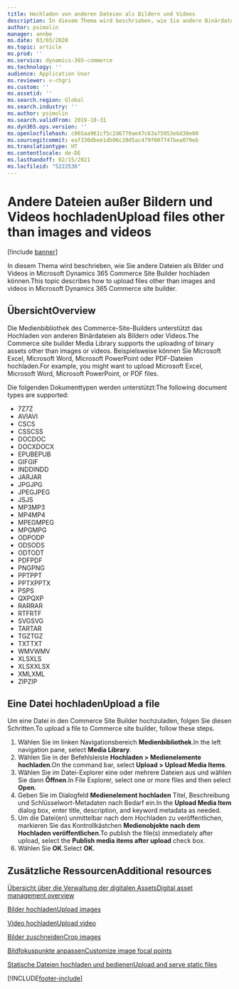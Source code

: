 ```yaml
---
title: Hochladen von anderen Dateien als Bildern und Videos
description: In diesem Thema wird beschrieben, wie Sie andere Binärdateien als Bilder und Videos in Microsoft Dynamics 365 Commerce Site Builder hochladen können.
author: psimolin
manager: annbe
ms.date: 03/03/2020
ms.topic: article
ms.prod: ''
ms.service: dynamics-365-commerce
ms.technology: ''
audience: Application User
ms.reviewer: v-chgri
ms.custom: ''
ms.assetid: ''
ms.search.region: Global
ms.search.industry: ''
ms.author: psimolin
ms.search.validFrom: 2019-10-31
ms.dyn365.ops.version: ''
ms.openlocfilehash: c065aa961cf5c2d6770ae47c63a75953e6d38e00
ms.sourcegitcommit: eaf330dbee1db96c20d5ac479f007747bea079eb
ms.translationtype: HT
ms.contentlocale: de-DE
ms.lasthandoff: 02/15/2021
ms.locfileid: "5222536"
---
```

# <a name="upload-files-other-than-images-and-videos"></a><span data-ttu-id="29ab5-103">Andere Dateien außer Bildern und Videos hochladen</span><span class="sxs-lookup"><span data-stu-id="29ab5-103">Upload files other than images and videos</span></span>

[!include [banner](includes/banner.md)]

<span data-ttu-id="29ab5-104">In diesem Thema wird beschrieben, wie Sie andere Dateien als Bilder und Videos in Microsoft Dynamics 365 Commerce Site Builder hochladen können.</span><span class="sxs-lookup"><span data-stu-id="29ab5-104">This topic describes how to upload files other than images and videos in Microsoft Dynamics 365 Commerce site builder.</span></span>

## <a name="overview"></a><span data-ttu-id="29ab5-105">Übersicht</span><span class="sxs-lookup"><span data-stu-id="29ab5-105">Overview</span></span>

<span data-ttu-id="29ab5-106">Die Medienbibliothek des Commerce-Site-Builders unterstützt das Hochladen von anderen Binärdateien als Bildern oder Videos.</span><span class="sxs-lookup"><span data-stu-id="29ab5-106">The Commerce site builder Media Library supports the uploading of binary assets other than images or videos.</span></span> <span data-ttu-id="29ab5-107">Beispielsweise können Sie Microsoft Excel, Microsoft Word, Microsoft PowerPoint oder PDF-Dateien hochladen.</span><span class="sxs-lookup"><span data-stu-id="29ab5-107">For example, you might want to upload Microsoft Excel, Microsoft Word, Microsoft PowerPoint, or PDF files.</span></span>

<span data-ttu-id="29ab5-108">Die folgenden Dokumenttypen werden unterstützt:</span><span class="sxs-lookup"><span data-stu-id="29ab5-108">The following document types are supported:</span></span>
- <span data-ttu-id="29ab5-109">7Z</span><span class="sxs-lookup"><span data-stu-id="29ab5-109">7Z</span></span>
- <span data-ttu-id="29ab5-110">AVI</span><span class="sxs-lookup"><span data-stu-id="29ab5-110">AVI</span></span>
- <span data-ttu-id="29ab5-111">CS</span><span class="sxs-lookup"><span data-stu-id="29ab5-111">CS</span></span>
- <span data-ttu-id="29ab5-112">CSS</span><span class="sxs-lookup"><span data-stu-id="29ab5-112">CSS</span></span>
- <span data-ttu-id="29ab5-113">DOC</span><span class="sxs-lookup"><span data-stu-id="29ab5-113">DOC</span></span>
- <span data-ttu-id="29ab5-114">DOCX</span><span class="sxs-lookup"><span data-stu-id="29ab5-114">DOCX</span></span>
- <span data-ttu-id="29ab5-115">EPUB</span><span class="sxs-lookup"><span data-stu-id="29ab5-115">EPUB</span></span>
- <span data-ttu-id="29ab5-116">GIF</span><span class="sxs-lookup"><span data-stu-id="29ab5-116">GIF</span></span>
- <span data-ttu-id="29ab5-117">INDD</span><span class="sxs-lookup"><span data-stu-id="29ab5-117">INDD</span></span>
- <span data-ttu-id="29ab5-118">JAR</span><span class="sxs-lookup"><span data-stu-id="29ab5-118">JAR</span></span>
- <span data-ttu-id="29ab5-119">JPG</span><span class="sxs-lookup"><span data-stu-id="29ab5-119">JPG</span></span>
- <span data-ttu-id="29ab5-120">JPEG</span><span class="sxs-lookup"><span data-stu-id="29ab5-120">JPEG</span></span>
- <span data-ttu-id="29ab5-121">JS</span><span class="sxs-lookup"><span data-stu-id="29ab5-121">JS</span></span>
- <span data-ttu-id="29ab5-122">MP3</span><span class="sxs-lookup"><span data-stu-id="29ab5-122">MP3</span></span>
- <span data-ttu-id="29ab5-123">MP4</span><span class="sxs-lookup"><span data-stu-id="29ab5-123">MP4</span></span>
- <span data-ttu-id="29ab5-124">MPEG</span><span class="sxs-lookup"><span data-stu-id="29ab5-124">MPEG</span></span>
- <span data-ttu-id="29ab5-125">MPG</span><span class="sxs-lookup"><span data-stu-id="29ab5-125">MPG</span></span>
- <span data-ttu-id="29ab5-126">ODP</span><span class="sxs-lookup"><span data-stu-id="29ab5-126">ODP</span></span>
- <span data-ttu-id="29ab5-127">ODS</span><span class="sxs-lookup"><span data-stu-id="29ab5-127">ODS</span></span>
- <span data-ttu-id="29ab5-128">ODT</span><span class="sxs-lookup"><span data-stu-id="29ab5-128">ODT</span></span>
- <span data-ttu-id="29ab5-129">PDF</span><span class="sxs-lookup"><span data-stu-id="29ab5-129">PDF</span></span>
- <span data-ttu-id="29ab5-130">PNG</span><span class="sxs-lookup"><span data-stu-id="29ab5-130">PNG</span></span>
- <span data-ttu-id="29ab5-131">PPT</span><span class="sxs-lookup"><span data-stu-id="29ab5-131">PPT</span></span>
- <span data-ttu-id="29ab5-132">PPTX</span><span class="sxs-lookup"><span data-stu-id="29ab5-132">PPTX</span></span>
- <span data-ttu-id="29ab5-133">PS</span><span class="sxs-lookup"><span data-stu-id="29ab5-133">PS</span></span>
- <span data-ttu-id="29ab5-134">QXP</span><span class="sxs-lookup"><span data-stu-id="29ab5-134">QXP</span></span>
- <span data-ttu-id="29ab5-135">RAR</span><span class="sxs-lookup"><span data-stu-id="29ab5-135">RAR</span></span>
- <span data-ttu-id="29ab5-136">RTF</span><span class="sxs-lookup"><span data-stu-id="29ab5-136">RTF</span></span>
- <span data-ttu-id="29ab5-137">SVG</span><span class="sxs-lookup"><span data-stu-id="29ab5-137">SVG</span></span>
- <span data-ttu-id="29ab5-138">TAR</span><span class="sxs-lookup"><span data-stu-id="29ab5-138">TAR</span></span>
- <span data-ttu-id="29ab5-139">TGZ</span><span class="sxs-lookup"><span data-stu-id="29ab5-139">TGZ</span></span>
- <span data-ttu-id="29ab5-140">TXT</span><span class="sxs-lookup"><span data-stu-id="29ab5-140">TXT</span></span>
- <span data-ttu-id="29ab5-141">WMV</span><span class="sxs-lookup"><span data-stu-id="29ab5-141">WMV</span></span>
- <span data-ttu-id="29ab5-142">XLS</span><span class="sxs-lookup"><span data-stu-id="29ab5-142">XLS</span></span>
- <span data-ttu-id="29ab5-143">XLSX</span><span class="sxs-lookup"><span data-stu-id="29ab5-143">XLSX</span></span>
- <span data-ttu-id="29ab5-144">XML</span><span class="sxs-lookup"><span data-stu-id="29ab5-144">XML</span></span>
- <span data-ttu-id="29ab5-145">ZIP</span><span class="sxs-lookup"><span data-stu-id="29ab5-145">ZIP</span></span>

## <a name="upload-a-file"></a><span data-ttu-id="29ab5-146">Eine Datei hochladen</span><span class="sxs-lookup"><span data-stu-id="29ab5-146">Upload a file</span></span>

<span data-ttu-id="29ab5-147">Um eine Datei in den Commerce Site Builder hochzuladen, folgen Sie diesen Schritten.</span><span class="sxs-lookup"><span data-stu-id="29ab5-147">To upload a file to Commerce site builder, follow these steps.</span></span>

1. <span data-ttu-id="29ab5-148">Wählen Sie im linken Navigationsbereich **Medienbibliothek**.</span><span class="sxs-lookup"><span data-stu-id="29ab5-148">In the left navigation pane, select **Media Library**.</span></span>
1. <span data-ttu-id="29ab5-149">Wählen Sie in der Befehlsleiste **Hochladen \> Medienelemente hochladen**.</span><span class="sxs-lookup"><span data-stu-id="29ab5-149">On the command bar, select **Upload \> Upload Media Items**.</span></span>
1. <span data-ttu-id="29ab5-150">Wählen Sie im Datei-Explorer eine oder mehrere Dateien aus und wählen Sie dann **Öffnen**.</span><span class="sxs-lookup"><span data-stu-id="29ab5-150">In File Explorer, select one or more files and then select **Open**.</span></span>
1. <span data-ttu-id="29ab5-151">Geben Sie im Dialogfeld **Medienelement hochladen** Titel, Beschreibung und Schlüsselwort-Metadaten nach Bedarf ein.</span><span class="sxs-lookup"><span data-stu-id="29ab5-151">In the **Upload Media Item** dialog box, enter title, description, and keyword metadata as needed.</span></span>
1. <span data-ttu-id="29ab5-152">Um die Datei(en) unmittelbar nach dem Hochladen zu veröffentlichen, markieren Sie das Kontrollkästchen **Medienobjekte nach dem Hochladen veröffentlichen**.</span><span class="sxs-lookup"><span data-stu-id="29ab5-152">To publish the file(s) immediately after upload, select the **Publish media items after upload** check box.</span></span>
1. <span data-ttu-id="29ab5-153">Wählen Sie **OK**.</span><span class="sxs-lookup"><span data-stu-id="29ab5-153">Select **OK**.</span></span>

## <a name="additional-resources"></a><span data-ttu-id="29ab5-154">Zusätzliche Ressourcen</span><span class="sxs-lookup"><span data-stu-id="29ab5-154">Additional resources</span></span>

[<span data-ttu-id="29ab5-155">Übersicht über die Verwaltung der digitalen Assets</span><span class="sxs-lookup"><span data-stu-id="29ab5-155">Digital asset management overview</span></span>](dam-overview.md)

[<span data-ttu-id="29ab5-156">Bilder hochladen</span><span class="sxs-lookup"><span data-stu-id="29ab5-156">Upload images</span></span>](dam-upload-images.md)

[<span data-ttu-id="29ab5-157">Video hochladen</span><span class="sxs-lookup"><span data-stu-id="29ab5-157">Upload video</span></span>](dam-upload-video.md)

[<span data-ttu-id="29ab5-158">Bilder zuschneiden</span><span class="sxs-lookup"><span data-stu-id="29ab5-158">Crop images</span></span>](dam-crop-images.md)

[<span data-ttu-id="29ab5-159">Bildfokuspunkte anpassen</span><span class="sxs-lookup"><span data-stu-id="29ab5-159">Customize image focal points</span></span>](dam-custom-focal-point.md)

[<span data-ttu-id="29ab5-160">Statische Dateien hochladen und bedienen</span><span class="sxs-lookup"><span data-stu-id="29ab5-160">Upload and serve static files</span></span>](upload-serve-static-files.md)


[!INCLUDE[footer-include](../includes/footer-banner.md)]